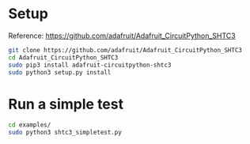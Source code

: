 # Setup
Reference: https://github.com/adafruit/Adafruit_CircuitPython_SHTC3

```sh
git clone https://github.com/adafruit/Adafruit_CircuitPython_SHTC3
cd Adafruit_CircuitPython_SHTC3
sudo pip3 install adafruit-circuitpython-shtc3
sudo python3 setup.py install
```

# Run a simple test
```sh
cd examples/
sudo python3 shtc3_simpletest.py
```